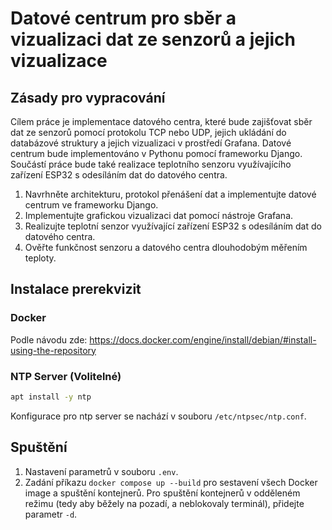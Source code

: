 # Datové centrum pro sběr a vizualizaci dat ze senzorů a jejich vizualizace

## Zásady pro vypracování
Cílem práce je implementace datového centra, které bude zajišťovat sběr dat ze senzorů pomocí protokolu TCP nebo UDP, jejich ukládání do databázové struktury a jejich vizualizaci v prostředí Grafana. Datové centrum bude implementováno v Pythonu pomocí frameworku Django. Součástí práce bude také realizace teplotního senzoru využívajícího zařízení ESP32 s odesíláním dat do datového centra.
1. Navrhněte architekturu, protokol přenášení dat a implementujte datové centrum ve frameworku Django.
2. Implementujte grafickou vizualizaci dat pomocí nástroje Grafana.
3. Realizujte teplotní senzor využívající zařízení ESP32 s odesíláním dat do datového centra.
4. Ověřte funkčnost senzoru a datového centra dlouhodobým měřením teploty.

## Instalace prerekvizit
### Docker
Podle návodu zde:
https://docs.docker.com/engine/install/debian/#install-using-the-repository

### NTP Server (Volitelné)
```bash
apt install -y ntp
```
Konfigurace pro ntp server se nachází v souboru `/etc/ntpsec/ntp.conf`.

## Spuštění
1. Nastavení parametrů v souboru `.env`.
2. Zadání příkazu `docker compose up --build` pro sestavení všech Docker image a spuštění kontejnerů. Pro spuštění kontejnerů v odděleném režimu (tedy aby běžely na pozadí, a neblokovaly terminál), přidejte parametr `-d`.

